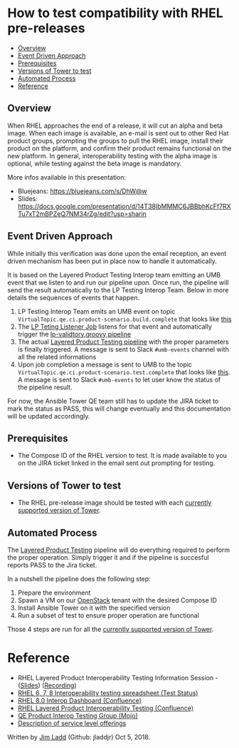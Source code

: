 # How to test compatibility with RHEL pre-releases

- [Overview](#overview)
- [Event Driven Approach](#event-driven-approach)
- [Prerequisites](#prerequisites)
- [Versions of Tower to test](#versions-of-tower-to-test)
- [Automated Process](#automated-process)
- [Reference](#reference)

## Overview

When RHEL approaches the end of a release, it will cut an alpha and beta image. When each image is available, an e-mail is sent out to other Red Hat product groups, prompting the groups to pull the RHEL image, install their product on the platform, and confirm their product remains functional on the new platform. In general, interoperability testing with the alpha image is optional, while testing against the beta image is mandatory.

More infos available in this presentation:

  * Bluejeans: https://bluejeans.com/s/DhW@w
  * Slides: https://docs.google.com/presentation/d/14T38IbMMMC6JBBbhKcFf7RXTu7xT2mBPZeQ7NM34rZg/edit?usp=sharin

## Event Driven Approach

While initially this verification was done upon the email reception, an event driven mechanism has been put in place now to handle it automatically.

It is based on the Layered Product Testing Interop team emitting an UMB event that we listen to and run our pipeline upon. Once run, the pipeline will send the result automatically to the LP Testing Interop Team. Below in more details the sequences of events that happen.

1. LP Testing Interop Team emits an UMB event on topic `VirtualTopic.qe.ci.product-scenario.build.complete` that looks like [this](https://gitlab.cee.redhat.com/PIT/interop-messages/blob/master/examples/product-scenario.build.complete.json)
2. The [LP Teting Listener Job](http://jenkins.ansible.eng.rdu2.redhat.com/view/Tower/job/layered-product-testing-listener/) listens for that event and automatically trigger the [lp-validtory,groovy pipeline](https://github.com/ansible/tower-qa/blob/devel/tools/jenkins/pipelines/lp-validator.groovy)
4. The actual [Layered Product Testing pipeline](http://jenkins.ansible.eng.rdu2.redhat.com/view/Tower/job/Pipelines/job/lptesting-pipeline/) with the proper parameters is finally triggered. A message is sent to Slack `#umb-events` channel with all the related informations
5. Upon job completion a message is sent to UMB to the topic `VirtualTopic.qe.ci.product-scenario.test.complete` that looks like [this](https://gitlab.cee.redhat.com/PIT/interop-messages/blob/master/examples/product-scenario.test.complete.json). A message is sent to Slack `#umb-events` to let user know the status of the pipeline result.


For now, the Ansible Tower QE team still has to update the JIRA ticket to mark the status as PASS, this will change eventually and this documentation will be updated accordingly.

## Prerequisites

* The Compose ID of the RHEL version to test. It is made available to you on the JIRA ticket linked in the email sent out prompting for testing.


## Versions of Tower to test

* The RHEL pre-release image should be tested with each [currently supported version of Tower](https://access.redhat.com/support/policy/updates/ansible-tower).


## Automated Process

The [Layered Product Testing](http://jenkins.ansible.eng.rdu2.redhat.com/view/Tower/job/Pipelines/job/lptesting-main-pipeline/) pipeline will do everything required to perform the proper operation. Simply trigger it and if the pipeline is succesful reports PASS to the Jira ticket.

In a nutshell the pipeline does the following step:

  1. Prepare the environment
  2. Spawn a VM on our [OpenStack](https://rhos-d.infra.prod.upshift.rdu2.redhat.com/dashboard/auth/login/) tenant with the desired Compose ID
  3. Install Ansible Tower on it with the specified version
  4. Run a subset of test to ensure proper operation are functional

Those 4 steps are run for all the [currently supported version of Tower](https://access.redhat.com/support/policy/updates/ansible-tower).


# Reference

* RHEL Layered Product Interoperability Testing Information Session - ([Slides](https://docs.google.com/presentation/d/14T38IbMMMC6JBBbhKcFf7RXTu7xT2mBPZeQ7NM34rZg/edit#slide=id.gb6f3e2d2d_2_207)) ([Recording](https://bluejeans.com/s/DhW@w))
* [RHEL 6, 7, 8 Interoperability testing spreadsheet (Test Status)](https://docs.google.com/spreadsheets/d/1nLRLxubSlctsyVIlkW6Kbob0kSqQYDNxbbx30rwg82w/edit#gid=1416156808)
* [RHEL 8.0 Interop Dashboard (Confluence)](https://docs.engineering.redhat.com/display/PIT/RHEL+8.0+Interop+Dashboard)
* [RHEL Layered Product Interoperability Testing (Confluence)](https://docs.engineering.redhat.com/pages/viewpage.action?pageId=63298238#RLPTestingProcess-qe-tester)
* [QE Product Interop Testing Group (Mojo)](https://mojo.redhat.com/groups/qe-product-interop-testing)
* [Description of service level offerings](https://docs.engineering.redhat.com/display/PIT/Service+Model+Offerings)

Written by [Jim Ladd](mailto:jladd@redhat.com) (Github: jladdjr) Oct 5, 2018.
